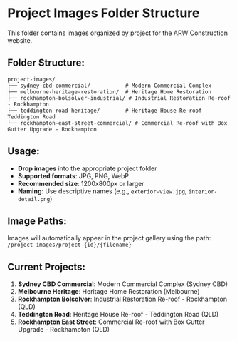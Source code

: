 # Project Images Folder Structure

This folder contains images organized by project for the ARW Construction website.

## Folder Structure:
```
project-images/
├── sydney-cbd-commercial/           # Modern Commercial Complex
├── melbourne-heritage-restoration/  # Heritage Home Restoration  
├── rockhampton-bolsolver-industrial/ # Industrial Restoration Re-roof - Rockhampton
├── teddington-road-heritage/        # Heritage House Re-roof - Teddington Road
└── rockhampton-east-street-commercial/ # Commercial Re-roof with Box Gutter Upgrade - Rockhampton
```

## Usage:
- **Drop images** into the appropriate project folder
- **Supported formats**: JPG, PNG, WebP
- **Recommended size**: 1200x800px or larger
- **Naming**: Use descriptive names (e.g., `exterior-view.jpg`, `interior-detail.png`)

## Image Paths:
Images will automatically appear in the project gallery using the path:
`/project-images/project-{id}/{filename}`

## Current Projects:
1. **Sydney CBD Commercial**: Modern Commercial Complex (Sydney CBD)
2. **Melbourne Heritage**: Heritage Home Restoration (Melbourne)
3. **Rockhampton Bolsolver**: Industrial Restoration Re-roof - Rockhampton (QLD)
4. **Teddington Road**: Heritage House Re-roof - Teddington Road (QLD)
5. **Rockhampton East Street**: Commercial Re-roof with Box Gutter Upgrade - Rockhampton (QLD)
